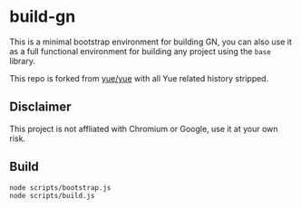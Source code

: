 # build-gn

This is a minimal bootstrap environment for building GN, you can also use it
as a full functional environment for building any project using the `base`
library.

This repo is forked from [yue/yue](https://github.com/yue/yue) with all Yue
related history stripped.

## Disclaimer

This project is not affliated with Chromium or Google, use it at your own risk.

## Build

```
node scripts/bootstrap.js
node scripts/build.js
```
